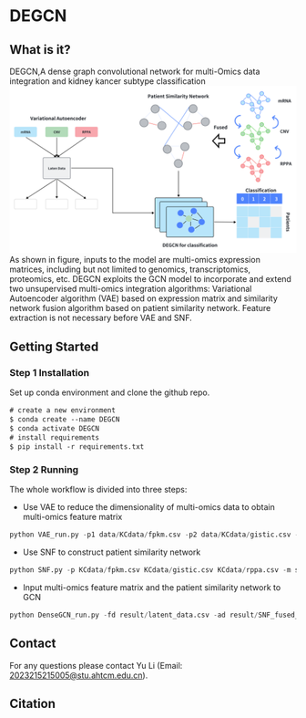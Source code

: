 # DEGCN
## What is it?
DEGCN,A dense graph convolutional network for multi-Omics data integration and kidney kancer subtype classification<br>
![Image text](https://github.com/yoyolooki/DEGCN/blob/main/data/Figs1.png)
As shown in figure, inputs to the model are multi-omics expression matrices, including but not limited to genomics, transcriptomics, proteomics, etc. DEGCN exploits the GCN model to incorporate and extend two unsupervised multi-omics integration algorithms: Variational Autoencoder algorithm (VAE) based on expression matrix and similarity network fusion algorithm based on patient similarity network. Feature extraction is not necessary before VAE and SNF. <br>

## Getting Started
### Step 1 Installation
Set up conda environment and clone the github repo.
```
# create a new environment
$ conda create --name DEGCN
$ conda activate DEGCN
# install requirements
$ pip install -r requirements.txt
```
###  Step 2 Running
The whole workflow is divided into three steps: <br>
* Use VAE to reduce the dimensionality of multi-omics data to obtain multi-omics feature matrix
```Python
python VAE_run.py -p1 data/KCdata/fpkm.csv -p2 data/KCdata/gistic.csv -p3 data/KCdata/rppa.csv -s 0 -d gpu -e 100 -m 0 -bs 16
```
* Use SNF to construct patient similarity network <br>
```Python
python SNF.py -p KCdata/fpkm.csv KCdata/gistic.csv KCdata/rppa.csv -m sqeuclidean
```
* Input multi-omics feature matrix  and the patient similarity network to GCN <br>
```Python
python DenseGCN_run.py -fd result/latent_data.csv -ad result/SNF_fused_matrix.csv -ld data/KCdata/sample_classes.csv -ts KCdata/test_sample.csv -m 0 -d gpu -p 20
```

## Contact
For any questions please contact Yu Li (Email: 2023215215005@stu.ahtcm.edu.cn).

## Citation

